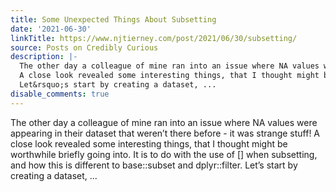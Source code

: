 ```yaml
---
title: Some Unexpected Things About Subsetting
date: '2021-06-30'
linkTitle: https://www.njtierney.com/post/2021/06/30/subsetting/
source: Posts on Credibly Curious
description: |-
  The other day a colleague of mine ran into an issue where NA values were appearing in their dataset that weren&rsquo;t there before - it was strange stuff!
  A close look revealed some interesting things, that I thought might be worthwhile briefly going into. It is to do with the use of [] when subsetting, and how this is different to base::subset and dplyr::filter.
  Let&rsquo;s start by creating a dataset, ...
disable_comments: true
---
```

The other day a colleague of mine ran into an issue where NA values were appearing in their dataset that weren&rsquo;t there before - it was strange stuff!
A close look revealed some interesting things, that I thought might be worthwhile briefly going into. It is to do with the use of [] when subsetting, and how this is different to base::subset and dplyr::filter.
Let&rsquo;s start by creating a dataset, ...
